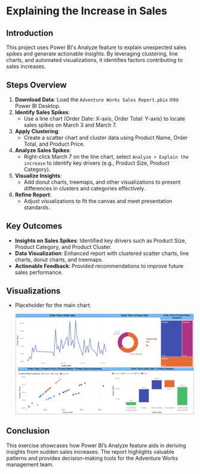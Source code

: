 # Explaining the Increase in Sales

## Introduction
This project uses Power BI's Analyze feature to explain unexpected sales spikes and generate actionable insights. By leveraging clustering, line charts, and automated visualizations, it identifies factors contributing to sales increases.

## Steps Overview

1. **Download Data**: Load the `Adventure Works Sales Report.pbix` into Power BI Desktop.
2. **Identify Sales Spikes**: 
   - Use a line chart (Order Date: X-axis, Order Total: Y-axis) to locate sales spikes on March 3 and March 7.
3. **Apply Clustering**: 
   - Create a scatter chart and cluster data using Product Name, Order Total, and Product Price. 
4. **Analyze Sales Spikes**: 
   - Right-click March 7 on the line chart, select `Analyze > Explain the increase` to identify key drivers (e.g., Product Size, Product Category).
5. **Visualize Insights**: 
   - Add donut charts, treemaps, and other visualizations to present differences in clusters and categories effectively.
6. **Refine Report**: 
   - Adjust visualizations to fit the canvas and meet presentation standards.

## Key Outcomes
- **Insights on Sales Spikes**: Identified key drivers such as Product Size, Product Category, and Product Cluster.
- **Data Visualization**: Enhanced report with clustered scatter charts, line charts, donut charts, and treemaps.
- **Actionable Feedback**: Provided recommendations to improve future sales performance.

## Visualizations
- Placeholder for the main chart:
  
  ![Insert Chart Here](./Explaining_the_increase.png)

## Conclusion
This exercise showcases how Power BI’s Analyze feature aids in deriving insights from sudden sales increases. The report highlights valuable patterns and provides decision-making tools for the Adventure Works management team.

